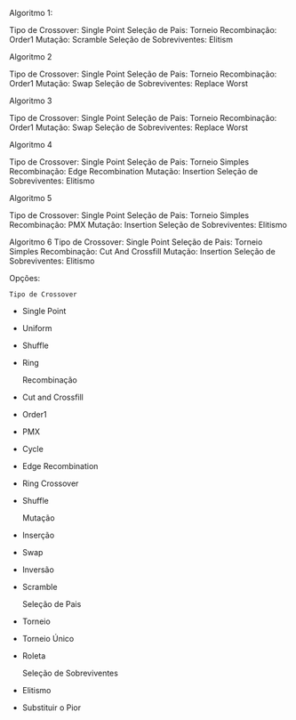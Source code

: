 ﻿
Algoritmo 1:

Tipo de Crossover: Single Point
Seleção de Pais: Torneio
Recombinação: Order1
Mutação: Scramble
Seleção de Sobreviventes: Elitism

Algoritmo 2

Tipo de Crossover: Single Point
Seleção de Pais: Torneio
Recombinação: Order1
Mutação: Swap
Seleção de Sobreviventes: Replace Worst

Algoritmo 3

Tipo de Crossover: Single Point
Seleção de Pais: Torneio
Recombinação: Order1
Mutação: Swap
Seleção de Sobreviventes: Replace Worst

Algoritmo 4

Tipo de Crossover: Single Point
Seleção de Pais: Torneio Simples
Recombinação: Edge Recombination
Mutação: Insertion
Seleção de Sobreviventes: Elitismo

Algoritmo 5

Tipo de Crossover: Single Point
Seleção de Pais: Torneio Simples
Recombinação: PMX
Mutação: Insertion
Seleção de Sobreviventes: Elitismo


Algoritmo 6
Tipo de Crossover: Single Point
Seleção de Pais: Torneio Simples
Recombinação: Cut And Crossfill
Mutação: Insertion
Seleção de Sobreviventes: Elitismo


Opções:

	Tipo de Crossover
- Single Point
- Uniform
- Shuffle
- Ring

	Recombinação
- Cut and Crossfill
- Order1
- PMX
- Cycle
- Edge Recombination
- Ring Crossover
- Shuffle

	Mutação
-  Inserção
- Swap
- Inversão
- Scramble

	Seleção de Pais
- Torneio
- Torneio Único
- Roleta

	Seleção de Sobreviventes
- Elitismo
- Substituir o Pior
